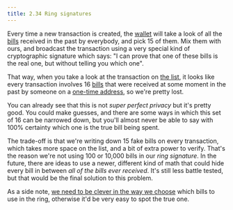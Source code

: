 ```yaml
---
title: 2.34 Ring signatures
---
```

Every time a new transaction is created, the [wallet](2.14-wallets.md) will take a look of all the [bills](2.32-utxos.md) received in the past by everybody, and pick 15 of them. Mix them with ours, and broadcast the transaction using a very special kind of cryptographic signature which says: "I can prove that one of these bills is the real one, but without telling you which one".

That way, when you take a look at the transaction on [the list](2.11-blockchain.md), it looks like every transaction involves 16 [bills](2.32-utxos.md) that were received at some moment in the past by someone on a [one-time address](2.22-stealth_addresses.md), so we're pretty lost.

You can already see that this is not *super perfect privacy* but it's pretty good. You could make guesses, and there are some ways in which this set of 16 can be narrowed down, but you'll almost never be able to say with 100% certainty which one is the true bill being spent.

The trade-off is that we're writing down 15 fake bills on every transaction, which takes more space on the list, and a bit of extra power to verify. That's the reason we're not using 100 or 10,000 bills in our *ring signature*. In the future, there are ideas to use a newer, different kind of math that could hide every bill in between *all of the bills ever received*. It's still less battle tested, but that would be the final solution to this problem.

As a side note, [we need to be clever in the way we choose](2.35-decoy_selection.md) which bills to use in the ring, otherwise it'd be very easy to spot the true one.